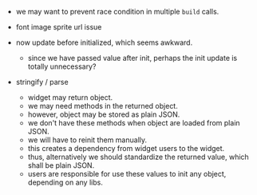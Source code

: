  - we may want to prevent race condition in multiple `build` calls.
 - font image sprite url issue
 - now update before initialized, which seems awkward. 
   - since we have passed value after init, perhaps the init update is totally unnecessary?

 - stringify / parse
   - widget may return object.
   - we may need methods in the returned object.
   - however, object may be stored as plain JSON.
   - we don't have these methods when object are loaded from plain JSON.
   - we will have to reinit them manually.
   - this creates a dependency from widget users to the widget.
   - thus, alternatively we should standardize the returned value, which shall be plain JSON.
   - users are responsible for use these values to init any object, depending on any libs.
